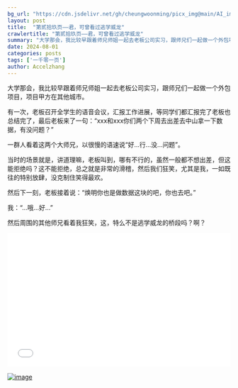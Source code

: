 ```yaml
---
bg_url: "https://cdn.jsdelivr.net/gh/cheungwoonming/picx_img@main/AI_img/AI-image-057.jpg"
layout: post
title:  "第贰拾玖页——君，可曾看过逃学威龙"
crawlertitle: "第贰拾玖页——君，可曾看过逃学威龙"
summary: "大学那会，我比较早跟着师兄师姐一起去老板公司实习，跟师兄们一起做一个外包项目，项目甲方在其他城市..."
date: 2024-08-01
categories: posts
tags: ['一千零一页']
author: Accelzhang
---
```


大学那会，我比较早跟着师兄师姐一起去老板公司实习，跟师兄们一起做一个外包项目，项目甲方在其他城市。

有一次，老板召开全学生的语音会议，汇报工作进展，等同学们都汇报完了老板也总结完了，最后老板来了一句：“xxx和xxx你们两个下周去出差去中山拿一下数据，有没问题？”

一群人看着这两个大师兄，以很慢的语速说“好...行...没...问题”。

当时的场景就是，讲道理嘛，老板叫到，哪有不行的，虽然一般都不想出差，但这能拒绝吗？这不能拒绝，总之就是非常的滑稽，然后我们狂笑，尤其是我，一如既往的特别放肆，没克制住笑得最欢。

然后下一刻，老板接着说：“焕明你也是做数据这块的吧，你也去吧。”

我：“...哦...好...”

然后周围的其他师兄看着我狂笑，这，特么不是逃学威龙的桥段吗？啊？

<div style="position: relative; padding: 30% 45%;">
<iframe style="position: absolute; width: 100%; height: 100%; left: 0; top: 0;" src="//player.bilibili.com/player.html?isOutside=true&aid=71209870&bvid=BV1oE411d77U&cid=123384840&p=2" scrolling="no" border="0" frameborder="no" framespacing="0" allowfullscreen="true"></iframe>
</div>

[![image](https://cdn.jsdelivr.net/gh/cheungwoonming/picx_img@main/AI_img/AI-image-057.jpg)](https://cdn.jsdelivr.net/gh/cheungwoonming/picx_img@main/AI_img/AI-image-057.jpg)
